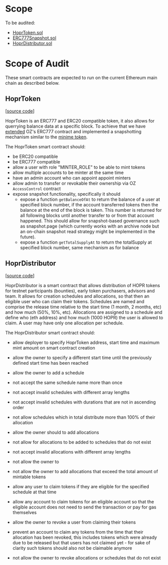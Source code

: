 # Scope

To be audited:

- [HoprToken.sol](./contracts/HoprToken.sol)
- [ERC777Snapshot.sol](./contracts/ERC777/ERC777Snapshot.sol)
- [HoprDistributor.sol](./contracts/HoprDistributor.sol)

# Scope of Audit

These smart contracts are expected to run on the current Ethereum main chain as described below.

## HoprToken

[[source code](./contracts/HoprToken.sol)]

HoprToken is an ERC777 and ERC20 compatible token, it also allows for querrying balance data at a specific block. To achieve that we have [extended](./contracts/ERC777/ERC777Snapshot.sol) OZ's ERC777 contract and implemented a snapshotting mechanism similar to the [minime token](https://github.com/Giveth/minime/blob/ea04d950eea153a04c51fa510b068b9dded390cb/contracts/MiniMeToken.sol).

The HoprToken smart contract should:

- be ERC20 compatible
- be ERC777 compatible
- allow a user with role "MINTER_ROLE" to be able to mint tokens
- allow multiple accounts to be minter at the same time
- have an admin account who can appoint appoint minters
- allow admin to transfer or revokable their ownership via OZ `AccessControl` contract
- expose snapshot functionality, specifically it should
  - expose a function `getBalanceOfAt` to return the balance of a user at specified block number, if the account transferred tokens then the balance at the end of the block is taken. This number is returned for all following blocks until another transfer to or from that account happened. This should allow for snapshot-based governance such as snapshot.page (which currently works with an archive node but an on-chain snapshot read strategy might be implemented in the future).
  - expose a function `getTotalSupplyAt` to return the totalSupply at specified block number, same mechanism as for balance

## HoprDistributor

[[source code](./contracts/HoprDistributor.sol)]

HoprDistributor is a smart contract that allows distribution of HOPR tokens for testnet participants (bounties), early token purchasers, advisors and team. It allows for creation schedules and allocations, so that then an eligible user who can claim their tokens. Schedules are named and comprise the release time relative to the start time (1 month, 2 months, etc) and how much (50%, 10%, etc). Allocations are assigned to a schedule and define who (eth address) and how much (1000 HOPR) the user is allowed to claim. A user may have only one allocation per schedule.

The HoprDistributor smart contract should:

- allow deployer to specify HoprToken address, start time and maximum mint amount on smart contract creation
- allow the owner to specify a different start time until the previously defined start time has been reached

- allow the owner to add a schedule
- not accept the same schedule name more than once
- not accept invalid schedules with different array lengths
- not accept invalid schedules with durations that are not in ascending order
- not allow schedules which in total distribute more than 100% of their allocation

- allow the owner should to add allocations
- not allow for allocations to be added to schedules that do not exist
- not accept invalid allocations with different array lengths
- not allow the owner to
- not allow the owner to add allocations that exceed the total amount of mintable tokens
- allow any user to claim tokens if they are eligible for the specified schedule at that time
- allow any account to claim tokens for an eligible account so that the eligible account does not need to send the transaction or pay for gas themselves

- allow the owner to revoke a user from claiming their tokens
- prevent an account to claim any tokens from the time that their allocation has been revoked, this includes tokens which were already due to be released but that users has not claimed yet - for sake of clarity such tokens should also not be claimable anymore
- not allow the owner to revoke allocations or schedules that do not exist
